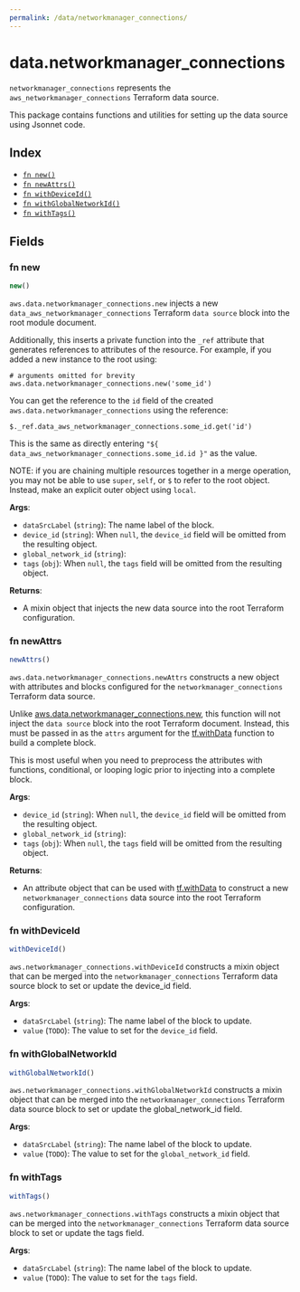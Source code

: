 ```yaml
---
permalink: /data/networkmanager_connections/
---
```


# data.networkmanager_connections

`networkmanager_connections` represents the `aws_networkmanager_connections` Terraform data source.



This package contains functions and utilities for setting up the data source using Jsonnet code.


## Index

* [`fn new()`](#fn-new)
* [`fn newAttrs()`](#fn-newattrs)
* [`fn withDeviceId()`](#fn-withdeviceid)
* [`fn withGlobalNetworkId()`](#fn-withglobalnetworkid)
* [`fn withTags()`](#fn-withtags)

## Fields

### fn new

```ts
new()
```


`aws.data.networkmanager_connections.new` injects a new `data_aws_networkmanager_connections` Terraform `data source`
block into the root module document.

Additionally, this inserts a private function into the `_ref` attribute that generates references to attributes of the
resource. For example, if you added a new instance to the root using:

    # arguments omitted for brevity
    aws.data.networkmanager_connections.new('some_id')

You can get the reference to the `id` field of the created `aws.data.networkmanager_connections` using the reference:

    $._ref.data_aws_networkmanager_connections.some_id.get('id')

This is the same as directly entering `"${ data_aws_networkmanager_connections.some_id.id }"` as the value.

NOTE: if you are chaining multiple resources together in a merge operation, you may not be able to use `super`, `self`,
or `$` to refer to the root object. Instead, make an explicit outer object using `local`.

**Args**:
  - `dataSrcLabel` (`string`): The name label of the block.
  - `device_id` (`string`):  When `null`, the `device_id` field will be omitted from the resulting object.
  - `global_network_id` (`string`): 
  - `tags` (`obj`):  When `null`, the `tags` field will be omitted from the resulting object.

**Returns**:
- A mixin object that injects the new data source into the root Terraform configuration.


### fn newAttrs

```ts
newAttrs()
```


`aws.data.networkmanager_connections.newAttrs` constructs a new object with attributes and blocks configured for the `networkmanager_connections`
Terraform data source.

Unlike [aws.data.networkmanager_connections.new](#fn-networkmanagerconnectionsnew), this function will not inject the `data source`
block into the root Terraform document. Instead, this must be passed in as the `attrs` argument for the
[tf.withData](https://github.com/tf-libsonnet/core/tree/main/docs#fn-withdata) function to build a complete block.

This is most useful when you need to preprocess the attributes with functions, conditional, or looping logic prior to
injecting into a complete block.

**Args**:
  - `device_id` (`string`):  When `null`, the `device_id` field will be omitted from the resulting object.
  - `global_network_id` (`string`): 
  - `tags` (`obj`):  When `null`, the `tags` field will be omitted from the resulting object.

**Returns**:
  - An attribute object that can be used with [tf.withData](https://github.com/tf-libsonnet/core/tree/main/docs#fn-withdata) to construct a new `networkmanager_connections` data source into the root Terraform configuration.


### fn withDeviceId

```ts
withDeviceId()
```

`aws.networkmanager_connections.withDeviceId` constructs a mixin object that can be merged into the `networkmanager_connections`
Terraform data source block to set or update the device_id field.



**Args**:
  - `dataSrcLabel` (`string`): The name label of the block to update.
  - `value` (`TODO`): The value to set for the `device_id` field.


### fn withGlobalNetworkId

```ts
withGlobalNetworkId()
```

`aws.networkmanager_connections.withGlobalNetworkId` constructs a mixin object that can be merged into the `networkmanager_connections`
Terraform data source block to set or update the global_network_id field.



**Args**:
  - `dataSrcLabel` (`string`): The name label of the block to update.
  - `value` (`TODO`): The value to set for the `global_network_id` field.


### fn withTags

```ts
withTags()
```

`aws.networkmanager_connections.withTags` constructs a mixin object that can be merged into the `networkmanager_connections`
Terraform data source block to set or update the tags field.



**Args**:
  - `dataSrcLabel` (`string`): The name label of the block to update.
  - `value` (`TODO`): The value to set for the `tags` field.
